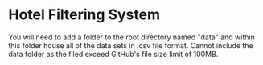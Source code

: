 # Hotel Filtering System

You will need to add a folder to the root directory named "data" and within this folder house all of the data sets in .csv file format. Cannot include the data folder as the filed exceed GitHub's file size limit of 100MB.

